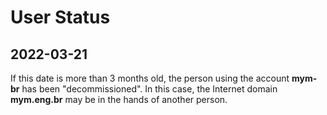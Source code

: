 
User Status
===========

2022-03-21
----------

If this date is more than 3 months old, the person using the account **mym-br**
has been "decommissioned".
In this case, the Internet domain **mym.eng.br** may be in the hands of another
person.
